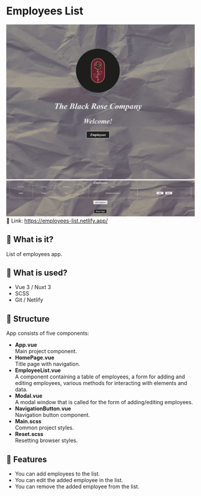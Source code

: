 # Employees List
![HomePage](~/../public/HomePage.jpg)
![EmployeesPage](~/../public/EmployeesPage.jpg)
🌹 Link: https://employees-list.netlify.app/
## :pushpin: What is it?
List of employees app.
## :pushpin: What is used?
+ Vue 3 / Nuxt 3
+ SCSS
+ Git / Netlify
## :pushpin: Structure
App consists of five components:
+ **App.vue**<br>
  Main project component.
+ **HomePage.vue**<br>
  Title page with navigation.
+ **EmployeeList.vue**<br>
  A component containing a table of employees, a form for adding and editing employees, various methods for interacting with elements and data.
+ **Modal.vue**<br>
  A modal window that is called for the form of adding/editing employees.
+ **NavigationButton.vue**<br>
  Navigation button component.
+ **Main.scss**<br>
  Common project styles.
+ **Reset.scss**<br>
  Resetting browser styles.
## :pushpin: Features
+ You can add employees to the list.
+ You can edit the added employee in the list.
+ You can remove the added employee from the list.